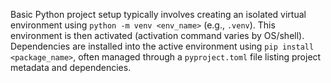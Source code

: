 Basic Python project setup typically involves creating an isolated virtual environment using `python -m venv <env_name>` (e.g., `.venv`). This environment is then activated (activation command varies by OS/shell). Dependencies are installed into the active environment using `pip install <package_name>`, often managed through a `pyproject.toml` file listing project metadata and dependencies.
